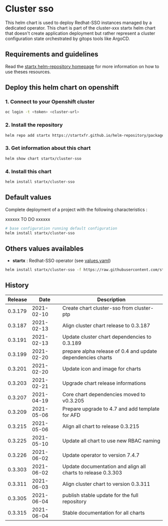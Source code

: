 # Cluster sso

This helm chart is used to deploy Redhat-SSO instances managed by a dedicated operator.
This chart is part of the cluster-xxx startx helm chart that doesn't create application deployment but rather represent a cluster configuration state orchestrated by gitops tools like ArgoCD.

## Requirements and guidelines

Read the [startx helm-repository homepage](https://startxfr.github.io/helm-repository) for
more information on how to use theses resources.

## Deploy this helm chart on openshift

### 1. Connect to your Openshift cluster

```bash
oc login -t <token> <cluster-url>
```

### 2. Install the repository

```bash
helm repo add startx https://startxfr.github.io/helm-repository/packages/
```

### 3. Get information about this chart

```bash
helm show chart startx/cluster-sso
```

### 4. Install this chart

```bash
helm install startx/cluster-sso
```

## Default values

Complete deployment of a project with the following characteristics :

xxxxxx TO DO xxxxxx

```bash
# base configuration running default configuration
helm install startx/cluster-sso
```

## Others values availables

- **startx** : Redhat-SSO operator (see [values.yaml](https://raw.githubusercontent.com/startxfr/helm-repository/master/charts/cluster-sso/values-startx.yaml))

```bash
helm install startx/cluster-sso -f https://raw.githubusercontent.com/startxfr/helm-repository/master/charts/cluster-sso/values-startx.yaml
```

## History

| Release | Date       | Description                               |
| ------- | ---------- | ----------------------------------------- |
| 0.3.179 | 2021-02-10 | Create chart cluster-sso from cluster-ptp |
| 0.3.187 | 2021-02-13 | Align cluster chart release to 0.3.187    |
| 0.3.191 | 2021-02-13 | Update cluster chart dependencies to 0.3.189
| 0.3.199 | 2021-02-20 | prepare alpha release of 0.4 and update dependencies charts
| 0.3.201 | 2021-02-20 | Update icon and image for charts
| 0.3.203 | 2021-02-21 | Upgrade chart release informations
| 0.3.207 | 2021-04-19 | Core chart dependencies moved to v0.3.205
| 0.3.209 | 2021-05-06 | Prepare upgrade to 4.7 and add template for AFD
| 0.3.215 | 2021-05-06 | Align all chart to release 0.3.215
| 0.3.225 | 2021-05-10 | Update all chart to use new RBAC naming
| 0.3.226 | 2021-06-02 | Update operator to version 7.4.7
| 0.3.303 | 2021-06-02 | Update documentation and align all charts to release 0.3.303
| 0.3.311 | 2021-06-03 | Align cluster chart to version 0.3.311
| 0.3.305 | 2021-06-04 | publish stable update for the full repository
| 0.3.315 | 2021-06-04 | Stable documentation for all charts
